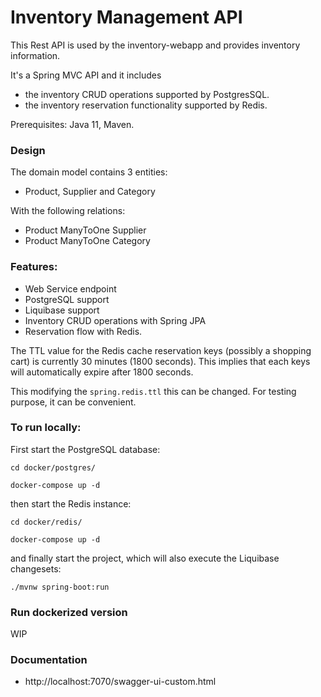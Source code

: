 # Inventory Management API

This Rest API is used by the inventory-webapp and provides inventory information.

It's a Spring MVC API and it includes 

- the inventory CRUD operations supported by PostgresSQL.
- the inventory reservation functionality supported by Redis.  

Prerequisites: Java 11, Maven.

### Design
The domain model contains 3 entities: 
- Product, Supplier and Category 

With the following relations:
- Product ManyToOne Supplier 
- Product ManyToOne Category

### Features:
- Web Service endpoint
- PostgreSQL support
- Liquibase support
- Inventory CRUD operations with Spring JPA
- Reservation flow with Redis. 

The TTL value for the Redis cache reservation keys (possibly a shopping cart) is currently 30 minutes (1800 seconds). 
This implies that each keys will automatically expire after 1800 seconds.  

This modifying the `spring.redis.ttl` this can be changed. For testing purpose, it can be convenient.    

### To run locally:
First start the PostgreSQL database:

`cd docker/postgres/`

`docker-compose up -d `  

then start the Redis instance:

`cd docker/redis/`

`docker-compose up -d ` 

and finally start the project, which will also execute the Liquibase changesets:

`./mvnw spring-boot:run`

### Run dockerized version
 WIP

### Documentation
- http://localhost:7070/swagger-ui-custom.html